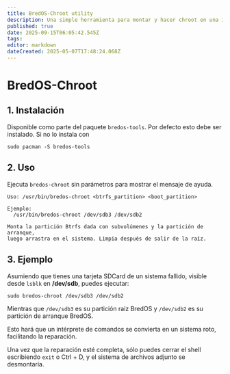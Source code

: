 ```yaml
---
title: BredOS-Chroot utility
description: Una simple herramienta para montar y hacer chroot en una instalación BredOS desde un sistema secundario
published: true
date: 2025-09-15T06:05:42.545Z
tags:
editor: markdown
dateCreated: 2025-05-07T17:48:24.068Z
---
```


# BredOS-Chroot

## 1. Instalación

Disponible como parte del paquete `bredos-tools`. Por defecto esto debe ser instalado. Si no lo instala con

```
sudo pacman -S bredos-tools
```

## 2. Uso

Ejecuta `bredos-chroot` sin parámetros para mostrar el mensaje de ayuda.

```
Uso: /usr/bin/bredos-chroot <btrfs_partition> <boot_partition>

Ejemplo:
  /usr/bin/bredos-chroot /dev/sdb3 /dev/sdb2

Monta la partición Btrfs dada con subvolúmenes y la partición de arranque,
luego arrastra en el sistema. Limpia después de salir de la raíz.
```

## 3. Ejemplo

Asumiendo que tienes una tarjeta SDCard de un sistema fallido, visible desde `lsblk` en **/dev/sdb**, puedes ejecutar:

```
sudo bredos-chroot /dev/sdb3 /dev/sdb2
```

Mientras que `/dev/sdb3` es su partición raíz BredOS y `/dev/sdb2` es su partición de arranque BredOS.

Esto hará que un intérprete de comandos se convierta en un sistema roto, facilitando la reparación.

Una vez que la reparación esté completa, sólo puedes cerrar el shell escribiendo `exit` o Ctrl + D, y el sistema de archivos adjunto se desmontaría.